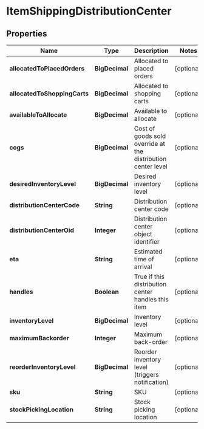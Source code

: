 

# ItemShippingDistributionCenter


## Properties

| Name | Type | Description | Notes |
|------------ | ------------- | ------------- | -------------|
|**allocatedToPlacedOrders** | **BigDecimal** | Allocated to placed orders |  [optional] |
|**allocatedToShoppingCarts** | **BigDecimal** | Allocated to shopping carts |  [optional] |
|**availableToAllocate** | **BigDecimal** | Available to allocate |  [optional] |
|**cogs** | **BigDecimal** | Cost of goods sold override at the distribution center level |  [optional] |
|**desiredInventoryLevel** | **BigDecimal** | Desired inventory level |  [optional] |
|**distributionCenterCode** | **String** | Distribution center code |  [optional] |
|**distributionCenterOid** | **Integer** | Distribution center object identifier |  [optional] |
|**eta** | **String** | Estimated time of arrival |  [optional] |
|**handles** | **Boolean** | True if this distribution center handles this item |  [optional] |
|**inventoryLevel** | **BigDecimal** | Inventory level |  [optional] |
|**maximumBackorder** | **Integer** | Maximum back-order |  [optional] |
|**reorderInventoryLevel** | **BigDecimal** | Reorder inventory level (triggers notification) |  [optional] |
|**sku** | **String** | SKU |  [optional] |
|**stockPickingLocation** | **String** | Stock picking location |  [optional] |



